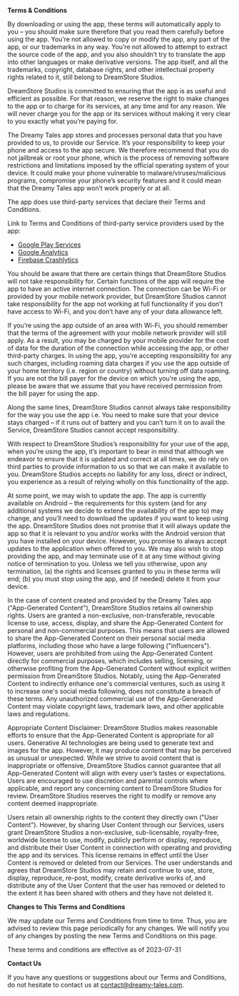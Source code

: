 **Terms & Conditions**

By downloading or using the app, these terms will automatically apply to you – you should make sure therefore that you read them carefully before using the app. You’re not allowed to copy or modify the app, any part of the app, or our trademarks in any way. You’re not allowed to attempt to extract the source code of the app, and you also shouldn’t try to translate the app into other languages or make derivative versions. The app itself, and all the trademarks, copyright, database rights, and other intellectual property rights related to it, still belong to DreamStore Studios.

DreamStore Studios is committed to ensuring that the app is as useful and efficient as possible. For that reason, we reserve the right to make changes to the app or to charge for its services, at any time and for any reason. We will never charge you for the app or its services without making it very clear to you exactly what you’re paying for.

The Dreamy Tales app stores and processes personal data that you have provided to us, to provide our Service. It’s your responsibility to keep your phone and access to the app secure. We therefore recommend that you do not jailbreak or root your phone, which is the process of removing software restrictions and limitations imposed by the official operating system of your device. It could make your phone vulnerable to malware/viruses/malicious programs, compromise your phone’s security features and it could mean that the Dreamy Tales app won’t work properly or at all.

The app does use third-party services that declare their Terms and Conditions.

Link to Terms and Conditions of third-party service providers used by the app:

*   [Google Play Services](https://policies.google.com/terms)
*   [Google Analytics](https://marketingplatform.google.com/about/analytics/terms/us/)
*   [Firebase Crashlytics](https://firebase.google.com/terms/crashlytics)

You should be aware that there are certain things that DreamStore Studios will not take responsibility for. Certain functions of the app will require the app to have an active internet connection. The connection can be Wi-Fi or provided by your mobile network provider, but DreamStore Studios cannot take responsibility for the app not working at full functionality if you don’t have access to Wi-Fi, and you don’t have any of your data allowance left.

If you’re using the app outside of an area with Wi-Fi, you should remember that the terms of the agreement with your mobile network provider will still apply. As a result, you may be charged by your mobile provider for the cost of data for the duration of the connection while accessing the app, or other third-party charges. In using the app, you’re accepting responsibility for any such charges, including roaming data charges if you use the app outside of your home territory (i.e. region or country) without turning off data roaming. If you are not the bill payer for the device on which you’re using the app, please be aware that we assume that you have received permission from the bill payer for using the app.

Along the same lines, DreamStore Studios cannot always take responsibility for the way you use the app i.e. You need to make sure that your device stays charged – if it runs out of battery and you can’t turn it on to avail the Service, DreamStore Studios cannot accept responsibility.

With respect to DreamStore Studios’s responsibility for your use of the app, when you’re using the app, it’s important to bear in mind that although we endeavor to ensure that it is updated and correct at all times, we do rely on third parties to provide information to us so that we can make it available to you. DreamStore Studios accepts no liability for any loss, direct or indirect, you experience as a result of relying wholly on this functionality of the app.

At some point, we may wish to update the app. The app is currently available on Android – the requirements for this system (and for any additional systems we decide to extend the availability of the app to) may change, and you’ll need to download the updates if you want to keep using the app. DreamStore Studios does not promise that it will always update the app so that it is relevant to you and/or works with the Android version that you have installed on your device. However, you promise to always accept updates to the application when offered to you. We may also wish to stop providing the app, and may terminate use of it at any time without giving notice of termination to you. Unless we tell you otherwise, upon any termination, (a) the rights and licenses granted to you in these terms will end; (b) you must stop using the app, and (if needed) delete it from your device.

In the case of content created and provided by the Dreamy Tales app ("App-Generated Content"), DreamStore Studios  retains all ownership rights. Users are granted a non-exclusive, non-transferable, revocable license to use, access, display, and share the App-Generated Content for personal and non-commercial purposes. This means that users are allowed to share the App-Generated Content on their personal social media platforms, including those who have a large following ("influencers"). However, users are prohibited from using the App-Generated Content directly for commercial purposes, which includes selling, licensing, or otherwise profiting from the App-Generated Content without explicit written permission from DreamStore Studios. Notably, using the App-Generated Content to indirectly enhance one's commercial ventures, such as using it to increase one's social media following, does not constitute a breach of these terms. Any unauthorized commercial use of the App-Generated Content may violate copyright laws, trademark laws, and other applicable laws and regulations.

Appropriate Content Disclaimer: DreamStore Studios makes reasonable efforts to ensure that the App-Generated Content is appropriate for all users. Generative AI technologies are being used to generate text and images for the app.  However, it may produce content that may be perceived as unusual or unexpected. While we strive to avoid content that is inappropriate or offensive, DreamStore Studios cannot guarantee that all App-Generated Content will align with every user’s tastes or expectations. Users are encouraged to use discretion and parental controls where applicable, and report any concerning content to DreamStore Studios for review. DreamStore Studios reserves the right to modify or remove any content deemed inappropriate.

Users retain all ownership rights to the content they directly own ("User Content"). However, by sharing User Content through our Services, users grant DreamStore Studios a non-exclusive, sub-licensable, royalty-free, worldwide license to use, modify, publicly perform or display, reproduce, and distribute their User Content in connection with operating and providing the app and its services. This license remains in effect until the User Content is removed or deleted from our Services. The user understands and agrees that DreamStore Studios may retain and continue to use, store, display, reproduce, re-post, modify, create derivative works of, and distribute any of the User Content that the user has removed or deleted to the extent it has been shared with others and they have not deleted it.

**Changes to This Terms and Conditions**

We may update our Terms and Conditions from time to time. Thus, you are advised to review this page periodically for any changes. We will notify you of any changes by posting the new Terms and Conditions on this page.

These terms and conditions are effective as of 2023-07-31

**Contact Us**

If you have any questions or suggestions about our Terms and Conditions, do not hesitate to contact us at contact@dreamy-tales.com.
